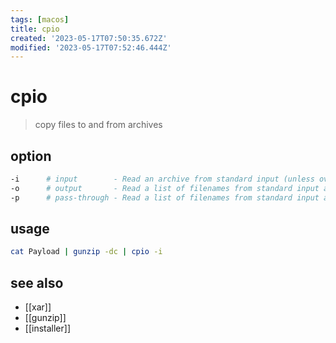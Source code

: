 ```yaml
---
tags: [macos]
title: cpio
created: '2023-05-17T07:50:35.672Z'
modified: '2023-05-17T07:52:46.444Z'
---
```


# cpio

> copy files to and from archives

## option

```sh
-i      # input        - Read an archive from standard input (unless overridden) and extract the contents to disk or (if the -t option is specified) list the contents to standard output
-o      # output       - Read a list of filenames from standard input and produce a new archive on standard output (unless overridden) containing the specified items
-p      # pass-through - Read a list of filenames from standard input and copy the files to the specified directory
```

## usage

```sh
cat Payload | gunzip -dc | cpio -i
```

## see also

- [[xar]]
- [[gunzip]]
- [[installer]]
